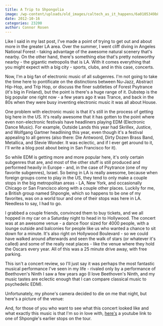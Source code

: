 ```yaml
---
title: A Trip to Shpongolia
image: /wp-content/uploads/old_images/caltech_as_it_happens/6a0105349b8251970b017d3ca74201970c.jpg
date: 2012-10-16
categories: 23200
author: Connor Rosen
---
```


Like I said in my last post, I've made a point of trying to get out and about more in the greater LA area. Over the summer, I went cliff diving in Angeles National Forest - taking advantage of the awesome natural scenery that's nearby. On the other hand, there's something else that's pretty noteworthy nearby - the gigantic metropolis that is LA. With it comes everything that you might expect with a big city - sports, clubs, and in this case, concerts.

Now, I'm a big fan of electronic music of all subgenres. I'm not going to take the time here to pontificate on the distinctions between Nu-Jazz, Abstract Hip-Hop, and Trip Hop, or discuss the finer subtleties of Forest Psytrance (it's big in Finland), but the point is there's a huge range of it. Dubstep is the big popular one right now - a few years ago it was Trance, and back in the 80s when they were busy inventing electronic music it was all about House.

One problem with electronic music is that it's still in the process of getting big here in the US. It's really awesome that it has gotten to the point where even non-electronic festivals have headliners playing EDM (Electronic Dance Music). For example, Outside Lands this year had Skrillex, Justice, and Wolfgang Gartner headlining this year, even though it's a festival appealing to all genres (also there: Die Antwoord, Dirty Dozen Brass Band, Metallica, and Stevie Wonder. It was eclectic, and if I ever get around to it, I'll write a blog post about being in San Francisco for it).

So while EDM is getting more and more popular here, it's only certain subgenres that are, and most of the other stuff is still produced and performed heavily in Europe - and, in the case of Psytrance (one of my favorite subgenres), Israel. So being in LA is really awesome, because when foreign groups come to play in the US, they tend to only make a couple stops in the big metropolitan areas - LA, New York, and occasionally Chicago or San Francisco along with a couple other places. Luckily for me, a British group named Shpongle, which so happens to be one of my favorites, was on a world tour and one of their stops was here in LA. Needless to say, I had to go.

I grabbed a couple friends, convinced them to buy tickets, and we all hopped in my car on a Saturday night to head in to Hollywood. The concert was at an awesome venue - a dance floor sized for 4000 people, with a lounge outside and balconies for people like us who wanted a chance to sit down for a minute. It's also right on Hollywood Boulevard - so we could have walked around afterwards and seen the walk of stars (or whatever it's called) and some of the really neat places - like the venue where they hold the Oscars every year. All of this was a 25 minute drive away, with free parking.

This isn't a concert review, so I'll just say it was perhaps the most fantastic musical performance I've seen in my life - rivaled only by a performance of Beethoven's Ninth I saw a few years ago (I love Beethoven's Ninth, and my music tastes are eclectic enough that I can compare classical music to psychedelic EDM).

Unfortunately, my phone's camera decided to die on me that night, but here's a picture of the venue:

And, for those of you who want to see what this concert looked like and what exactly this music is that I'm so in love with, [here's](https://www.youtube.com/watch?v=fGjE9-DiYyo&amp;feature=related) a youtube link to one of Shpongle's earlier stops on the tour.

